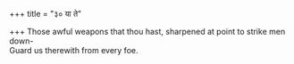 +++
title = "३० या ते"

+++
Those awful weapons that thou hast, sharpened at point to strike men down-  
     Guard us therewith from every foe.